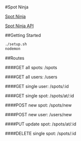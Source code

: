 #Spot Ninja

[Spot Ninja](https://spot-ninja.firebaseapp.com/)

[Spot Ninja API](https://spotninja.herokuapp.com/)

##Getting Started

```sh
./setup.sh
nodemon
```

##Routes

####GET all spots:
/spots

####GET all users:
/users

####GET single user:
/spots/:id

####GET single spot:
/spots/at/:id

####POST new spot:
/spots/new

####POST new user:
/users/new

####PUT update spot:
/spots/at/:id

####DELETE single spot:
/spots/:id
